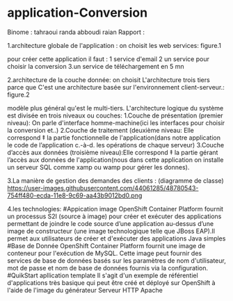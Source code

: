 # application-Conversion

Binome :
tahraoui randa
abboudi raian
Rapport :

1.architecture globale de l'application : on choisit les web services:
figure.1

pour créer cette application il faut :
1 service d'email
2 un service pour choisir la conversion 
3.un service de téléchargement en 5 mn
 

2.architecture de la couche donnée: on choisit L'architecture trois tiers parce que C'est une architecture basée sur l'environnement client-serveur.: 
figure.2

modèle plus général qu'est le multi-tiers. L'architecture logique du système est divisée en trois niveaux ou couches:
1.Couche de présentation (premier niveau): On parle d'interface homme-machine(ici les interfaces pour choisir la conversion et..)
2.Couche de traitement (deuxième niveau: Elle correspond ‡ la partie fonctionnelle de l'application(dans notre application 
le code de l’application c.-à-d. les opérations de chaque serveur)
3.Couche d’accès aux données (troisième niveau):Elle correspond ‡ la partie gérant l’accès aux données de l'application(nous 
dans cette application on installe un serveur SQL comme xamp ou wamp pour gérer les donnes).

3.La manière de gestion des demandes des clients :
(diagramme de classe)  
https://user-images.githubusercontent.com/44061285/48780543-754ff480-ecda-11e8-9c69-aa43b9012bd0.png


4.les technologies:
#Appication image
OpenShift Container Platform fournit un processus S2I (source à image) pour créer et exécuter des applications permettant de joindre le code source d’une application au-dessus d’une image de constructeur (une image technologique telle que JBoss EAP).Il permet aux utilisateurs de créer et d'exécuter des applications Java simples
#Base de Donnée
OpenShift Container Platform fournit une image de conteneur pour l'exécution de MySQL. Cette image peut fournir des services de base de données basés sur les paramètres de nom d'utilisateur, mot de passe et nom de base de données fournis via la configuration.
#QuikStart apllication template 
Il s'agit d'un exemple de référentiel d'applications très basique qui peut être créé et déployé sur OpenShift à l'aide de l'image du générateur Serveur HTTP Apache








